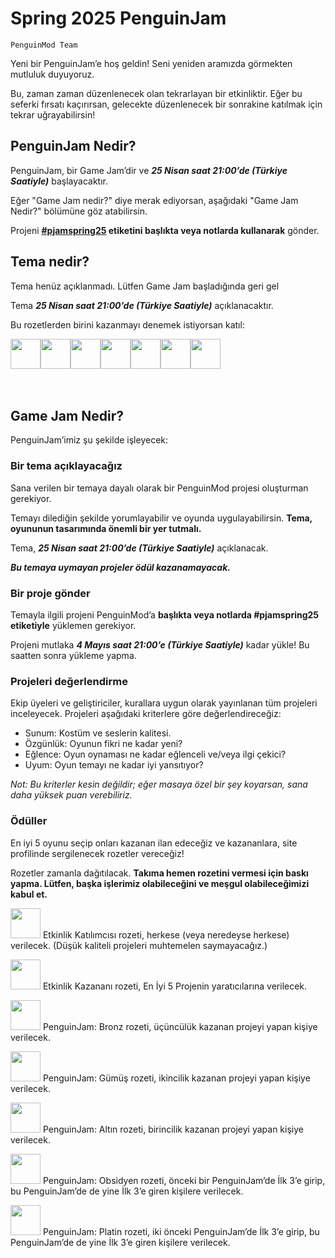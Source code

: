 # Spring 2025 PenguinJam

<!-- Try not to touch the ```host or ```collab sections, they are direct user links -->
<!-- You should translate ```warning sections though. -->
```host
PenguinMod Team
```

Yeni bir PenguinJam’e hoş geldin! Seni yeniden aramızda görmekten mutluluk duyuyoruz.

Bu, zaman zaman düzenlenecek olan tekrarlayan bir etkinliktir. Eğer bu seferki fırsatı kaçırırsan, gelecekte düzenlenecek bir sonrakine katılmak için tekrar uğrayabilirsin!

## PenguinJam Nedir?
PenguinJam, bir Game Jam’dir ve ***25 Nisan saat 21:00’de (Türkiye Saatiyle)*** başlayacaktır.

Eğer "Game Jam nedir?" diye merak ediyorsan, aşağıdaki "Game Jam Nedir?" bölümüne göz atabilirsin.

Projeni **[#pjamspring25](/search?q=%pjamspring25) etiketini başlıkta veya notlarda kullanarak** gönder.

## Tema nedir?
Tema henüz açıklanmadı. Lütfen Game Jam başladığında geri gel

Tema ***25 Nisan saat 21:00’de (Türkiye Saatiyle)*** açıklanacaktır.

Bu rozetlerden birini kazanmayı denemek istiyorsan katıl:
<div style="display:flex;flex-direction:row">
    <img src="https://penguinmod.com/badges/participant.png" width="48"></img>
    <img src="https://penguinmod.com/badges/eventwinner.png" width="48"></img>
    <img src="https://penguinmod.com/badges/penguinjambronze.png" width="48"></img>
    <img src="https://penguinmod.com/badges/penguinjamsilver.png" width="48"></img>
    <img src="https://penguinmod.com/badges/penguinjamgold.png" width="48"></img>
    <img src="https://penguinmod.com/badges/penguinjamobsidian.png" width="48"></img>
    <img src="https://penguinmod.com/badges/penguinjamplatinum.png" width="48"></img>
</div>
<br></br>

## Game Jam Nedir?
PenguinJam’imiz şu şekilde işleyecek:

### Bir tema açıklayacağız
Sana verilen bir temaya dayalı olarak bir PenguinMod projesi oluşturman gerekiyor.

Temayı dilediğin şekilde yorumlayabilir ve oyunda uygulayabilirsin. **Tema, oyununun tasarımında önemli bir yer tutmalı.**

Tema, ***25 Nisan saat 21:00’de (Türkiye Saatiyle)*** açıklanacak.

***Bu temaya uymayan projeler ödül kazanamayacak.***

### Bir proje gönder
Temayla ilgili projeni PenguinMod’a **başlıkta veya notlarda #pjamspring25 etiketiyle** yüklemen gerekiyor.

Projeni mutlaka ***4 Mayıs saat 21:00’e (Türkiye Saatiyle)*** kadar yükle! Bu saatten sonra yükleme yapma.

### Projeleri değerlendirme
Ekip üyeleri ve geliştiriciler, kurallara uygun olarak yayınlanan tüm projeleri inceleyecek. Projeleri aşağıdaki kriterlere göre değerlendireceğiz:
- Sunum: Kostüm ve seslerin kalitesi.
- Özgünlük: Oyunun fikri ne kadar yeni?
- Eğlence: Oyun oynaması ne kadar eğlenceli ve/veya ilgi çekici?
- Uyum: Oyun temayı ne kadar iyi yansıtıyor?

*Not: Bu kriterler kesin değildir; eğer masaya özel bir şey koyarsan, sana daha yüksek puan verebiliriz.*

### Ödüller
En iyi 5 oyunu seçip onları kazanan ilan edeceğiz ve kazananlara, site profilinde sergilenecek rozetler vereceğiz!

Rozetler zamanla dağıtılacak. **Takıma hemen rozetini vermesi için baskı yapma. Lütfen, başka işlerimiz olabileceğini ve meşgul olabileceğimizi kabul et.**

<img src="https://penguinmod.com/badges/participant.png" width="48"></img>
Etkinlik Katılımcısı rozeti, herkese (veya neredeyse herkese) verilecek. (Düşük kaliteli projeleri muhtemelen saymayacağız.)

<img src="https://penguinmod.com/badges/eventwinner.png" width="48"></img>
Etkinlik Kazananı rozeti, En İyi 5 Projenin yaratıcılarına verilecek.

<img src="https://penguinmod.com/badges/penguinjambronze.png" width="48"></img>
PenguinJam: Bronz rozeti, üçüncülük kazanan projeyi yapan kişiye verilecek.

<img src="https://penguinmod.com/badges/penguinjamsilver.png" width="48"></img>
PenguinJam: Gümüş rozeti, ikincilik kazanan projeyi yapan kişiye verilecek.

<img src="https://penguinmod.com/badges/penguinjamgold.png" width="48"></img>
PenguinJam: Altın rozeti, birincilik kazanan projeyi yapan kişiye verilecek.

<img src="https://penguinmod.com/badges/penguinjamobsidian.png" width="48"></img>
PenguinJam: Obsidyen rozeti, önceki bir PenguinJam’de İlk 3’e girip, bu PenguinJam’de de yine İlk 3’e giren kişilere verilecek.

<img src="https://penguinmod.com/badges/penguinjamplatinum.png" width="48"></img>
PenguinJam: Platin rozeti, iki önceki PenguinJam’de İlk 3’e girip, bu PenguinJam’de de yine İlk 3’e giren kişilere verilecek.
